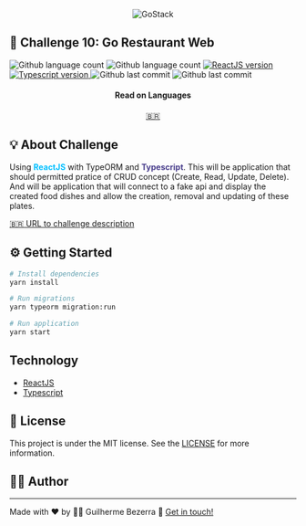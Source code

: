 <p align="center">
    <img alt="GoStack" src="https://imagensbrasil.org/images/2021/05/31/bootcamp-header.png" />
</p>

## :rocket: Challenge 10: Go Restaurant Web

<p align="left">
    <img alt="Github language count" src="https://img.shields.io/github/languages/count/gbdsantos/bootcamp-gostack-challenge-10-gorestaurant">

  <img alt="Github language count" src="https://img.shields.io/github/languages/top/gbdsantos/bootcamp-gostack-challenge-10-gorestaurant">

  <a href="">
    <img alt="ReactJS version" src="https://img.shields.io/github/package-json/dependency-version/gbdsantos/bootcamp-gostack-challenge-10-gorestaurant/react">
  </a>

  <a href="https://www.typescriptlang.org/">
    <img alt="Typescript version" src="https://img.shields.io/github/package-json/dependency-version/gbdsantos/bootcamp-gostack-challenge-10-gorestaurant/typescript">
  </a>

  <img alt="Github last commit" src="https://wakatime.com/badge/github/gbdsantos/bootcamp-gostack-challenge-10-gorestaurant.svg">

  <img alt="Github last commit" src="https://img.shields.io/github/last-commit/gbdsantos/bootcamp-gostack-challenge-10-gorestaurant">
</p>


<div align="center">
  <h4 align="center">Read on Languages</h4>
  <a href="https://github.com/gbdsantos/bootcamp-gostack-challenge-10-gorestaurant/blob/master/README-PT-BR.md">🇧🇷
  </a>
</div>

## :bulb: About Challenge

Using <span style="color:deepskyblue; font-weight:bold;">ReactJS</span> with TypeORM and  <span style="color:darkslateblue; font-weight:bold;">Typescript</span>.
This will be application that should permitted pratice of CRUD concept (Create, Read, Update, Delete). And will be application that will connect to a fake api and display the created food dishes and allow the creation, removal and updating of these plates.

[:brazil: URL to challenge description](https://github.com/rocketseat-education/bootcamp-gostack-desafios/tree/master/desafio-reactjs-crud)

## :gear: Getting Started

```Bash
# Install dependencies
yarn install

# Run migrations
yarn typeorm migration:run

# Run application
yarn start
```

## Technology

- [ReactJS](https://www.reactjs.org/)
- [Typescript](https://www.typescriptlang.org/)

## :memo: License

This project is under the MIT license. See the [LICENSE](https://github.com/gbdsantos/bootcamp-gostack-challenge-10-gorestaurant/blob/master/LICENSE) for more information.

## :man_astronaut: Author

---
Made with ♥ by :man_astronaut: Guilherme Bezerra :wave: [Get in touch!](https://www.linkedin.com/in/gbdsantos/)

